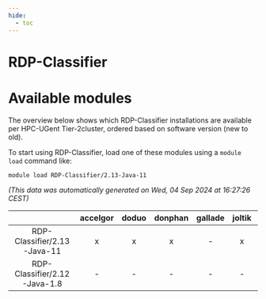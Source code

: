 ```yaml
---
hide:
  - toc
---
```


RDP-Classifier
==============

# Available modules


The overview below shows which RDP-Classifier installations are available per HPC-UGent Tier-2cluster, ordered based on software version (new to old).

To start using RDP-Classifier, load one of these modules using a `module load` command like:

```shell
module load RDP-Classifier/2.13-Java-11
```

*(This data was automatically generated on Wed, 04 Sep 2024 at 16:27:26 CEST)*  

| |accelgor|doduo|donphan|gallade|joltik|shinx|skitty|
| :---: | :---: | :---: | :---: | :---: | :---: | :---: | :---: |
|RDP-Classifier/2.13-Java-11|x|x|x|-|x|-|x|
|RDP-Classifier/2.12-Java-1.8|-|-|-|-|-|-|x|
